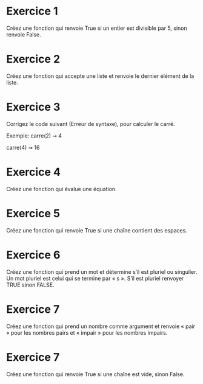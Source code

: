 # Exercice 1
Créez une fonction qui renvoie True si un entier est divisible par 5, sinon renvoie False.

# Exercice 2 

Créez une fonction qui accepte une liste et renvoie le dernier élément de la liste.
 

# Exercice 3 

Corrigez le code suivant (Erreur de syntaxe), pour calculer le carré.

Exemple:
carre(2) ➞ 4

carre(4) ➞ 16


# Exercice 4 
Créez une fonction qui évalue une équation.

# Exercice 5
Créez une fonction qui renvoie True si une chaîne contient des espaces.

# Exercice 6
Créez une fonction qui prend un mot et détermine s’il est pluriel ou singulier. 
Un mot pluriel est celui qui se termine par « s ».
S’il est pluriel renvoyer TRUE sinon FALSE.

# Exercice 7
Créez une fonction qui prend un nombre comme argument et renvoie 
« pair » pour les nombres pairs et « impair » pour les nombres impairs.


# Exercice 7
Créez une fonction qui renvoie True si une chaîne est vide, sinon False.